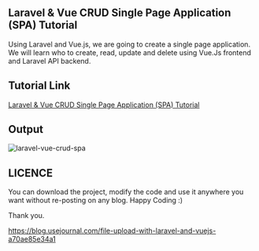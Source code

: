 ## Laravel & Vue CRUD Single Page Application (SPA) Tutorial
Using Laravel and Vue.js, we are going to create a single page application. We will learn who to create, read, update and delete using Vue.Js frontend and Laravel API backend.

## Tutorial Link
[Laravel & Vue CRUD Single Page Application (SPA) Tutorial](https://www.mynotepaper.com/laravel-vue-crud-single-page-application-tutorial.html)

## Output
![laravel-vue-crud-spa](https://user-images.githubusercontent.com/13184472/61147699-d002be80-a4fe-11e9-89cd-0fad422e4b89.gif)
## LICENCE
You can download the project, modify the code and use it anywhere you want without re-posting on any blog. Happy Coding :)

Thank you.


https://blog.usejournal.com/file-upload-with-laravel-and-vuejs-a70ae85e34a1

